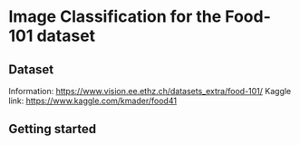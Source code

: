 # Image Classification for the Food-101 dataset
## Dataset
Information: https://www.vision.ee.ethz.ch/datasets_extra/food-101/
Kaggle link: https://www.kaggle.com/kmader/food41

## Getting started
